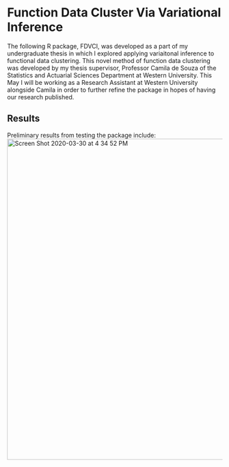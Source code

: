 # Function Data Cluster Via Variational Inference
The following R package, FDVCI, was developed as a part of my undergraduate thesis in which I explored applying variaitonal inference to functional data clustering. This novel method of function data clustering was developed by my thesis supervisor, Professor Camila de Souza of the Statistics and Actuarial Sciences Department at Western University. This May I will be working as a Research Assistant at Western University alongside Camila in order to further refine the package in hopes of having our research published. 

## Results
Preliminary results from testing the package include: 
<img width="750" alt="Screen Shot 2020-03-30 at 4 34 52 PM" src="https://user-images.githubusercontent.com/34798787/77959648-efb45f80-72a4-11ea-8c9d-1ff0be75f677.png">

